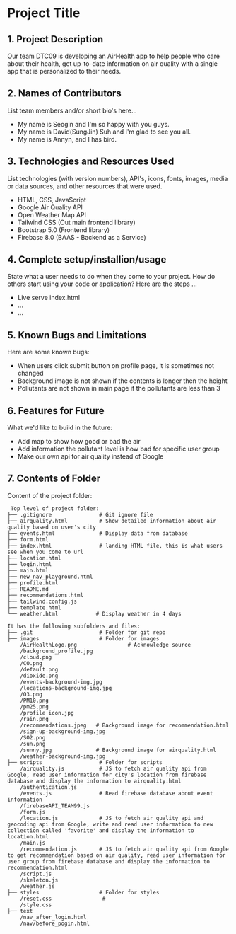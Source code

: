 # Project Title

## 1. Project Description
Our team DTC09 is developing an AirHealth app to help people who care about their health, get up-to-date information on air quality with a single app that is personalized to their needs.

## 2. Names of Contributors
List team members and/or short bio's here... 
* My name is Seogin and I'm so happy with you guys.
* My name is David(SungJin) Suh and I'm glad to see you all.
* My name is Annyn, and I has bird.

	
## 3. Technologies and Resources Used
List technologies (with version numbers), API's, icons, fonts, images, media or data sources, and other resources that were used.
* HTML, CSS, JavaScript
* Google Air Quality API
* Open Weather Map API
* Tailwind CSS (Out main frontend library)
* Bootstrap 5.0 (Frontend library)
* Firebase 8.0 (BAAS - Backend as a Service)

## 4. Complete setup/installion/usage
State what a user needs to do when they come to your project. How do others start using your code or application?
Here are the steps ...
* Live serve index.html
* ...
* ...

## 5. Known Bugs and Limitations
Here are some known bugs:
* When users click submit button on profile page, it is sometimes not changed
* Background image is not shown if the contents is longer then the height
* Pollutants are not shown in main page if the pollutants are less than 3

## 6. Features for Future
What we'd like to build in the future:
* Add map to show how good or bad the air
* Add information the pollutant level is how bad for specific user group
* Make our own api for air quality instead of Google
	
## 7. Contents of Folder
Content of the project folder:

```
 Top level of project folder: 
├── .gitignore               # Git ignore file
├── airquality.html          # Show detailed information about air quality based on user's city
├── events.html              # Display data from database
├── form.html
├── index.html               # landing HTML file, this is what users see when you come to url
├── location.html
├── login.html
├── main.html
├── new_nav_playground.html
├── profile.html
├── README.md
├── recommendations.html
├── tailwind.config.js
├── template.html
└── weather.html            # Display weather in 4 days

It has the following subfolders and files:
├── .git                     # Folder for git repo
├── images                   # Folder for images
    /AirHealthLogo.png                # Acknowledge source
    /background_profile.jpg
    /cloud.png
    /CO.png
    /default.png
    /dioxide.png
    /events-background-img.jpg
    /locations-background-img.jpg
    /O3.png
    /PM10.png
    /pm25.png
    /profile icon.jpg
    /rain.png
    /recommendations.jpeg   # Background image for recommendation.html
    /sign-up-background-img.jpg
    /SO2.png
    /sun.png
    /sunny.jpg              # Background image for airquality.html
    /weather-background-img.jpg
├── scripts                  # Folder for scripts
    /airquality.js           # JS to fetch air quality api from Google, read user information for city's location from firebase database and display the information to airquality.html
    /authentication.js
    /events.js               # Read firebase database about event information
    /firebaseAPI_TEAM99.js
    /form.js
    /location.js             # JS to fetch air quality api and geocoding api from Google, write and read user information to new collection called 'favorite' and display the information to location.html
    /main.js
    /recommendation.js       # JS to fetch air quality api from Google to get recommendation based on air quality, read user information for user group from firebase database and display the information to recommendation.html
    /script.js
    /skeleton.js
    /weather.js
├── styles                   # Folder for styles
    /reset.css                # 
    /style.css
├── text
    /nav_after_login.html
    /nav/before_pogin.html


